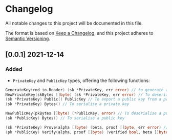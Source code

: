 # Changelog
All notable changes to this project will be documented in this file.

The format is based on [Keep a Changelog](https://keepachangelog.com/en/1.0.0/),
and this project adheres to [Semantic Versioning](https://semver.org/spec/v2.0.0.html).

## [0.0.1] 2021-12-14
### Added
- `PrivateKey` and `PublicKey` types, offering the following functions:
```go
GenerateKey(rnd io.Reader) (sk *PrivateKey, err error) // to generate a new keypair
NewPrivateKey(skBytes []byte) (sk *PrivateKey, err error) // To deserialise a private key
(sk *PrivateKey) Public() PublicKey // To export a public key from a private
(sk *PrivateKey) Bytes() // To serialise a private key

NewPublicKey(pkBytes []byte) (*PublicKey, error) // To deserialise a public key
(sk *PublicKey) Bytes() // To serialise a public key

(sk *PrivateKey) Prove(alpha []byte) (beta, proof []byte, err error) // To generate proof and VRF
(pk *PublicKey) Verify(alpha, proof []byte) (verified bool, beta []byte, err error) // To verify proofs and VRFs
```